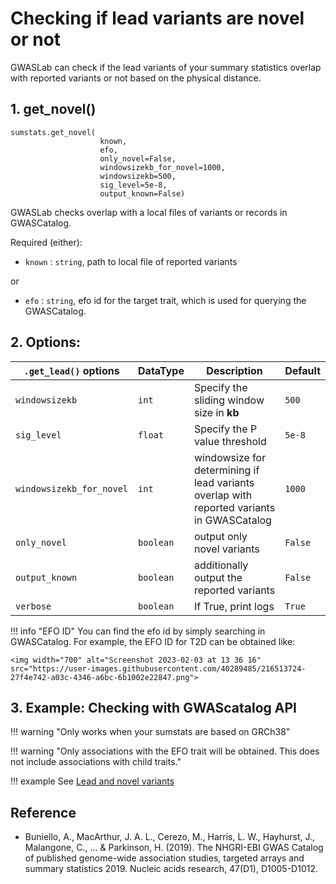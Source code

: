 
# Checking if lead variants are novel or not

GWASLab can check if the lead variants of your summary statistics overlap with reported variants or not based on the physical distance.

## 1. get_novel()

```
sumstats.get_novel(
                    known,
                    efo,
                    only_novel=False,
                    windowsizekb_for_novel=1000,
                    windowsizekb=500,
                    sig_level=5e-8,
                    output_known=False)
```


GWASLab checks overlap with a local files of variants or records in GWASCatalog.

Required (either):

- `known` : `string`, path to local file of reported variants

or 

- `efo` : `string`, efo id for the target trait, which is used for querying the GWASCatalog.

## 2. Options:

| `.get_lead()` options    | DataType  | Description                                                                               | Default |
|--------------------------|-----------|-------------------------------------------------------------------------------------------|---------|
| `windowsizekb`           | `int`     | Specify the sliding window size in **kb**                                                 | `500`   |
| `sig_level`              | `float`   | Specify the P value threshold                                                             | `5e-8`  |
| `windowsizekb_for_novel` | `int`     | windowsize for determining if lead variants overlap with reported variants in GWASCatalog | `1000`  |
| `only_novel`             | `boolean` | output only novel variants                                                                | `False` |
| `output_known`           | `boolean` | additionally output the reported variants                                                 | `False` |
| `verbose`                | `boolean` | If True, print logs                                                                       | `True`  |


!!! info "EFO ID"
    You can find the efo id by simply searching in GWASCatalog. For example, the EFO ID for T2D can be obtained like:
    
    <img width="700" alt="Screenshot 2023-02-03 at 13 36 16" src="https://user-images.githubusercontent.com/40289485/216513724-27f4e742-a03c-4346-a6bc-6b1002e22847.png">

## 3. Example: Checking with GWAScatalog API 

!!! warning "Only works when your sumstats are based on GRCh38" 

!!! warning "Only associations with the EFO trait will be obtained. This does not include associations with child traits." 

!!! example 
    See [Lead and novel variants](https://cloufield.github.io/gwaslab/utility_get_lead_novel/)

## Reference

- Buniello, A., MacArthur, J. A. L., Cerezo, M., Harris, L. W., Hayhurst, J., Malangone, C., ... & Parkinson, H. (2019). The NHGRI-EBI GWAS Catalog of published genome-wide association studies, targeted arrays and summary statistics 2019. Nucleic acids research, 47(D1), D1005-D1012.
